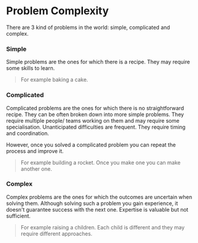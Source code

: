 # Problem Complexity

There are 3 kind of problems in the world: simple, complicated and complex.

### Simple

Simple problems are the ones for which there is a recipe. They may require some skills to learn.

> For example baking a cake.

### Complicated

Complicated problems are the ones for which there is no straightforward recipe. They can be often broken down into more simple problems. They require multiple people/ teams working on them and may require some specialisation. Unanticipated difficulties are frequent. They require timing and coordination.

However, once you solved a complicated problem you can repeat the process and improve it.

> For example building a rocket. Once you make one you can make another one.

### Complex

Complex problems are the ones for which the outcomes are uncertain when solving them. Although solving such a problem you gain experience, it doesn't guarantee success with the next one. Expertise is valuable but not sufficient.

> For example raising a children. Each child is different and they may require different approaches.
